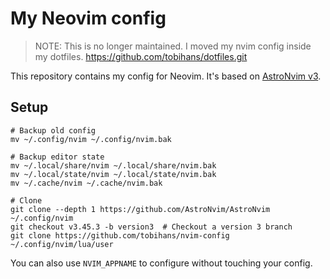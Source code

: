 # My Neovim config

> NOTE: This is no longer maintained. I moved my nvim config inside my dotfiles.
> https://github.com/tobihans/dotfiles.git

This repository contains my config for Neovim.
It's based on [AstroNvim v3](https://github.com/AstroNvim/AstroNvim.git).

## Setup
```shell
# Backup old config
mv ~/.config/nvim ~/.config/nvim.bak

# Backup editor state
mv ~/.local/share/nvim ~/.local/share/nvim.bak
mv ~/.local/state/nvim ~/.local/state/nvim.bak
mv ~/.cache/nvim ~/.cache/nvim.bak

# Clone
git clone --depth 1 https://github.com/AstroNvim/AstroNvim ~/.config/nvim
git checkout v3.45.3 -b version3  # Checkout a version 3 branch
git clone https://github.com/tobihans/nvim-config ~/.config/nvim/lua/user
```
You can also use `NVIM_APPNAME` to configure without touching your config.
